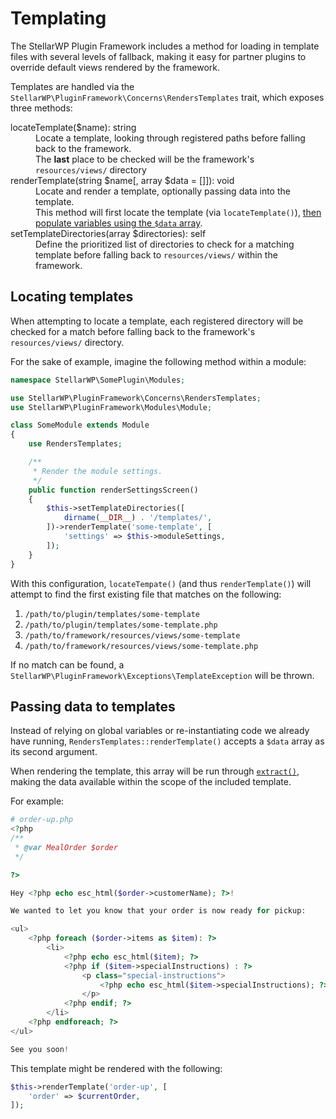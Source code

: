 # Templating

The StellarWP Plugin Framework includes a method for loading in template files with several levels of fallback, making it easy for partner plugins to override default views rendered by the framework.

Templates are handled via the `StellarWP\PluginFramework\Concerns\RendersTemplates` trait, which exposes three methods:

<dl>
<dt>locateTemplate($name): string</dt>
<dd>Locate a template, looking through registered paths before falling back to the framework.</dd>
<dd>The <strong>last</strong> place to be checked will be the framework's <code>resources/views/</code> directory</dd>
<dt>renderTemplate(string $name[, array $data = []]): void</dt>
<dd>Locate and render a template, optionally passing data into the template.</dd>
<dd>This method will first locate the template (via <code>locateTemplate()</code>), <a href="#passing-data-to-templates">then populate variables using the <code>$data</code> array</a>.</dd>
<dt>setTemplateDirectories(array $directories): self</dt>
<dd>Define the prioritized list of directories to check for a matching template before falling back to <code>resources/views/</code> within the framework.</dd>
</dl>

## Locating templates

When attempting to locate a template, each registered directory will be checked for a match before falling back to the framework's `resources/views/` directory.

For the sake of example, imagine the following method within a module:

```php
namespace StellarWP\SomePlugin\Modules;

use StellarWP\PluginFramework\Concerns\RendersTemplates;
use StellarWP\PluginFramework\Modules\Module;

class SomeModule extends Module
{
    use RendersTemplates;

    /**
     * Render the module settings.
     */
    public function renderSettingsScreen()
    {
        $this->setTemplateDirectories([
            dirname(__DIR__) . '/templates/',
        ])->renderTemplate('some-template', [
            'settings' => $this->moduleSettings,
        ]);
    }
}
```

With this configuration, `locateTempate()` (and thus `renderTemplate()`) will attempt to find the first existing file that matches on the following:

1. `/path/to/plugin/templates/some-template`
2. `/path/to/plugin/templates/some-template.php`
3. `/path/to/framework/resources/views/some-template`
4. `/path/to/framework/resources/views/some-template.php`

If no match can be found, a `StellarWP\PluginFramework\Exceptions\TemplateException` will be thrown.

## Passing data to templates

Instead of relying on global variables or re-instantiating code we already have running, `RendersTemplates::renderTemplate()` accepts a `$data` array as its second argument.

When rendering the template, this array will be run through [`extract()`](https://www.php.net/manual/en/function.extract.php), making the data available within the scope of the included template.

For example:

```php
# order-up.php
<?php
/**
 * @var MealOrder $order
 */

?>

Hey <?php echo esc_html($order->customerName); ?>!

We wanted to let you know that your order is now ready for pickup:

<ul>
    <?php foreach ($order->items as $item): ?>
        <li>
            <?php echo esc_html($item); ?>
            <?php if ($item->specialInstructions) : ?>
                <p class="special-instructions">
                    <?php echo esc_html($item->specialInstructions); ?>
                </p>
            <?php endif; ?>
        </li>
    <?php endforeach; ?>
</ul>

See you soon!
```

This template might be rendered with the following:

```php
$this->renderTemplate('order-up', [
    'order' => $currentOrder,
]);
```

